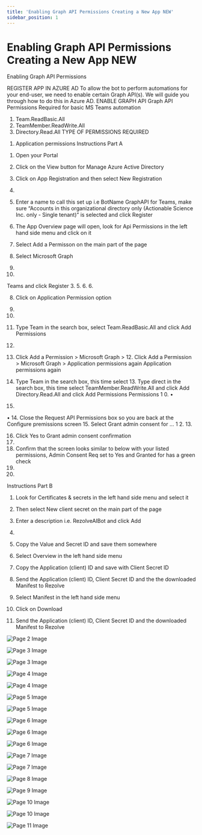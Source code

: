 ```yaml
---
title: 'Enabling Graph API Permissions Creating a New App NEW'
sidebar_position: 1
---
```



# Enabling Graph API Permissions Creating a New App NEW



Enabling Graph API
Permissions


REGISTER APP IN AZURE AD
To allow the bot to perform automations for your end-user, we need to enable certain Graph API(s). We will guide you
through how to do this in Azure AD.
ENABLE GRAPH API
Graph API Permissions Required for basic MS Teams automation
1. Team.ReadBasic.All
2. TeamMember.ReadWrite.All
3. Directory.Read.All
TYPE OF PERMISSIONS REQUIRED
1) Application permissions
Instructions Part A
1. Open your Portal
2. Click on the View button for Manage Azure Active Directory

3. Click on App Registration and then select New Registration
5.
4. Enter a name to call this set up i.e BotName GraphAPI for Teams, make sure “Accounts in this
organizational directory only (Actionable Science Inc. only - Single tenant)” is selected and click Register

5. The App Overview page will open, look for Api Permissions in the left hand side menu and click on it
6. Select Add a Permisson on the main part of the page
7. Select Microsoft Graph
1.
2.
Teams and click Register
3.
5.
6.
6.

8. Click on Application Permission option
7.
8.
9. Type Team in the search box, select Team.ReadBasic.All and click Add Permissions
9.

10. Click Add a Permission > Microsoft Graph > 12. Click Add a Permission > Microsoft Graph >
Application permissions again Application permissions again
11. Type Team in the search box, this time select 13. Type direct in the search box, this time select
TeamMember.ReadWrite.All and click Add Directory.Read.All and click Add Permissions
Permissions
1 0.
•
11.
•
14. Close the Request API Permissions box so you are back at the Configure premissions screen
15. Select Grant admin consent for …
1 2.
13.

16. Click Yes to Grant admin consent confirmation
14.
15. Confirm that the screen looks similar to below with your listed permissions, Admin Consent Req set to Yes and
Granted for has a green check
16.
17.

Instructions Part B
1. Look for Certificates & secrets in the left hand side menu and select it
2. Then select New client secret on the main part of the page

3. Enter a description i.e. RezolveAIBot and click Add
18.

5. Copy the Value and Secret ID and save them somewhere
6. Select Overview in the left hand side menu
7. Copy the Application (client) ID and save with Client Secret ID
8. Send the Application (client) ID, Client Secret ID and the the downloaded Manifest to Rezolve

9. Select Manifest in the left hand side menu
10. Click on Download
11. Send the Application (client) ID, Client Secret ID and the downloaded Manifest to Rezolve


![Page 2 Image](/img/reference/Graph%20API%20Guides/images/Enabling-Graph-API-Permissions-Creating-a-New-App-NEW_page2_4.png)

![Page 3 Image](/img/reference/Graph%20API%20Guides/images/Enabling-Graph-API-Permissions-Creating-a-New-App-NEW_page3_4.png)

![Page 3 Image](/img/reference/Graph%20API%20Guides/images/Enabling-Graph-API-Permissions-Creating-a-New-App-NEW_page3_5.png)

![Page 4 Image](/img/reference/Graph%20API%20Guides/images/Enabling-Graph-API-Permissions-Creating-a-New-App-NEW_page4_4.png)

![Page 4 Image](/img/reference/Graph%20API%20Guides/images/Enabling-Graph-API-Permissions-Creating-a-New-App-NEW_page4_5.png)

![Page 5 Image](/img/reference/Graph%20API%20Guides/images/Enabling-Graph-API-Permissions-Creating-a-New-App-NEW_page5_4.png)

![Page 5 Image](/img/reference/Graph%20API%20Guides/images/Enabling-Graph-API-Permissions-Creating-a-New-App-NEW_page5_5.png)

![Page 6 Image](/img/reference/Graph%20API%20Guides/images/Enabling-Graph-API-Permissions-Creating-a-New-App-NEW_page6_4.png)

![Page 6 Image](/img/reference/Graph%20API%20Guides/images/Enabling-Graph-API-Permissions-Creating-a-New-App-NEW_page6_5.png)

![Page 6 Image](/img/reference/Graph%20API%20Guides/images/Enabling-Graph-API-Permissions-Creating-a-New-App-NEW_page6_6.png)

![Page 7 Image](/img/reference/Graph%20API%20Guides/images/Enabling-Graph-API-Permissions-Creating-a-New-App-NEW_page7_4.png)

![Page 7 Image](/img/reference/Graph%20API%20Guides/images/Enabling-Graph-API-Permissions-Creating-a-New-App-NEW_page7_5.png)

![Page 8 Image](/img/reference/Graph%20API%20Guides/images/Enabling-Graph-API-Permissions-Creating-a-New-App-NEW_page8_4.png)

![Page 9 Image](/img/reference/Graph%20API%20Guides/images/Enabling-Graph-API-Permissions-Creating-a-New-App-NEW_page9_4.png)

![Page 10 Image](/img/reference/Graph%20API%20Guides/images/Enabling-Graph-API-Permissions-Creating-a-New-App-NEW_page10_4.png)

![Page 10 Image](/img/reference/Graph%20API%20Guides/images/Enabling-Graph-API-Permissions-Creating-a-New-App-NEW_page10_5.png)

![Page 11 Image](/img/reference/Graph%20API%20Guides/images/Enabling-Graph-API-Permissions-Creating-a-New-App-NEW_page11_4.png)